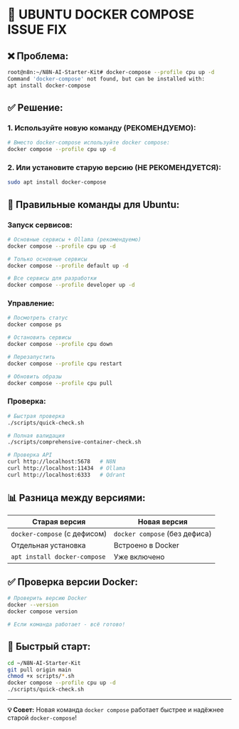 # 🔧 UBUNTU DOCKER COMPOSE ISSUE FIX

## ❌ Проблема:
```bash
root@n8n:~/N8N-AI-Starter-Kit# docker-compose --profile cpu up -d
Command 'docker-compose' not found, but can be installed with:
apt install docker-compose
```

## ✅ Решение:

### **1. Используйте новую команду (РЕКОМЕНДУЕМО):**
```bash
# Вместо docker-compose используйте docker compose:
docker compose --profile cpu up -d
```

### **2. Или установите старую версию (НЕ РЕКОМЕНДУЕТСЯ):**
```bash
sudo apt install docker-compose
```

## 🎯 Правильные команды для Ubuntu:

### **Запуск сервисов:**
```bash
# Основные сервисы + Ollama (рекомендуемо)
docker compose --profile cpu up -d

# Только основные сервисы
docker compose --profile default up -d

# Все сервисы для разработки
docker compose --profile developer up -d
```

### **Управление:**
```bash
# Посмотреть статус
docker compose ps

# Остановить сервисы
docker compose --profile cpu down

# Перезапустить
docker compose --profile cpu restart

# Обновить образы
docker compose --profile cpu pull
```

### **Проверка:**
```bash
# Быстрая проверка
./scripts/quick-check.sh

# Полная валидация
./scripts/comprehensive-container-check.sh

# Проверка API
curl http://localhost:5678   # N8N
curl http://localhost:11434  # Ollama
curl http://localhost:6333   # Qdrant
```

## 📊 Разница между версиями:

| Старая версия | Новая версия |
|---------------|--------------|
| `docker-compose` (с дефисом) | `docker compose` (без дефиса) |
| Отдельная установка | Встроено в Docker |
| `apt install docker-compose` | Уже включено |

## ✅ Проверка версии Docker:

```bash
# Проверить версию Docker
docker --version
docker compose version

# Если команда работает - всё готово!
```

## 🚀 Быстрый старт:

```bash
cd ~/N8N-AI-Starter-Kit
git pull origin main
chmod +x scripts/*.sh
docker compose --profile cpu up -d
./scripts/quick-check.sh
```

---

**💡 Совет:** Новая команда `docker compose` работает быстрее и надёжнее старой `docker-compose`!
